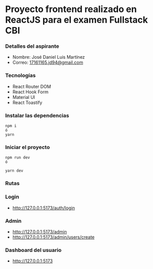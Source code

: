 # Proyecto frontend realizado en ReactJS para el examen Fullstack CBI

### Detalles del aspirante

- Nombre: José Daniel Luis Martínez
- Correo: 17161165.jd94@gmail.com

### Tecnologías

- React Router DOM
- React Hook Form
- Material UI
- React Toastify

### Instalar las dependencias

```
npm i
ó
yarn
```

### Iniciar el proyecto

```
npm run dev
ó

yarn dev
```

### Rutas

### Login

- http://127.0.0.1:5173/auth/login

### Admin

- http://127.0.0.1:5173/admin
- http://127.0.0.1:5173/admin/users/create

### Dashboard del usuario

- http://127.0.0.1:5173
